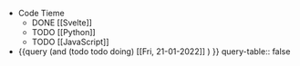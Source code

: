 - Code Tieme
	- DONE [[Svelte]]
	- TODO [[Python]]
	- TODO [[JavaScript]]
- {{query (and (todo todo doing) [[Fri, 21-01-2022]] ) }}
  query-table:: false